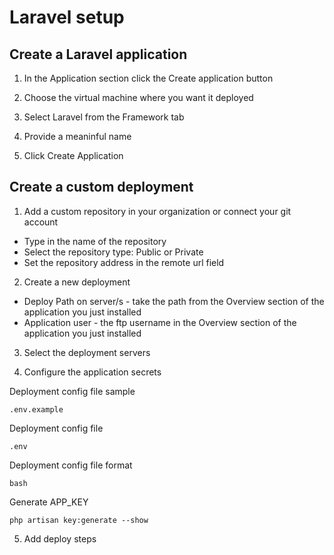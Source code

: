 # Laravel setup

## Create a Laravel application

1. In the Application section click the Create application button

2. Choose the virtual machine where you want it deployed

3. Select Laravel from the Framework tab

4. Provide a meaninful name

5. Click Create Application

## Create a custom deployment

1. Add a custom repository in your organization or connect your git account

- Type in the name of the repository
- Select the repository type: Public or Private
- Set the repository address in the remote url field

2. Create a new deployment

- Deploy Path on server/s - take the path from the Overview section of the application you just installed
- Application user - the ftp username in the Overview section of the application you just installed

3. Select the deployment servers

4. Configure the application secrets

Deployment config file sample

```
.env.example
```

Deployment config file

```
.env
```

Deployment config file format

```
bash
```

Generate APP_KEY

```
php artisan key:generate --show
```

5. Add deploy steps



